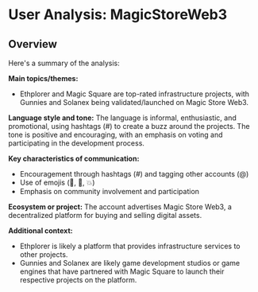 # User Analysis: MagicStoreWeb3

## Overview

Here's a summary of the analysis:

**Main topics/themes:**

* Ethplorer and Magic Square are top-rated infrastructure projects, with Gunnies and Solanex being validated/launched on Magic Store Web3.

**Language style and tone:**
The language is informal, enthusiastic, and promotional, using hashtags (#) to create a buzz around the projects. The tone is positive and encouraging, with an emphasis on voting and participating in the development process.

**Key characteristics of communication:**

* Encouragement through hashtags (#) and tagging other accounts (@)
* Use of emojis (🐰, 🎉, 💥)
* Emphasis on community involvement and participation

**Ecosystem or project:**
The account advertises Magic Store Web3, a decentralized platform for buying and selling digital assets.

**Additional context:**

* Ethplorer is likely a platform that provides infrastructure services to other projects.
* Gunnies and Solanex are likely game development studios or game engines that have partnered with Magic Square to launch their respective projects on the platform.
